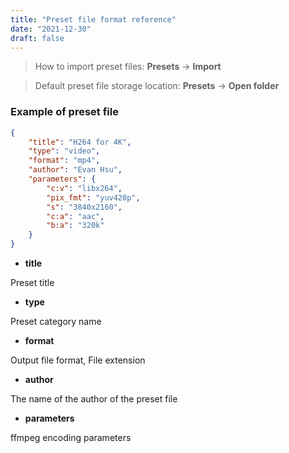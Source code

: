 ```yaml
---
title: "Preset file format reference"
date: "2021-12-30"
draft: false
---
```


> How to import preset files: **Presets** -> **Import**

> Default preset file storage location: **Presets** -> **Open folder**

### Example of preset file

```json
{
    "title": "H264 for 4K",
    "type": "video",
    "format": "mp4",
    "author": "Evan Hsu",
    "parameters": {
        "c:v": "libx264",
        "pix_fmt": "yuv420p",
        "s": "3840x2160",
        "c:a": "aac",
        "b:a": "320k"
    }
}
```

- **title**

Preset title

- **type**

Preset category name

- **format**

Output file format, File extension

- **author**

The name of the author of the preset file

- **parameters**

ffmpeg encoding parameters

